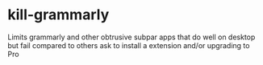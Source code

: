 # kill-grammarly
Limits grammarly and other obtrusive subpar apps that do well on desktop but fail compared to others ask to install a extension and/or upgrading to Pro

